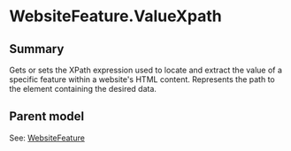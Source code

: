 # WebsiteFeature.ValueXpath

## Summary

Gets or sets the XPath expression used to locate and extract the value of a specific feature within a website's HTML content.
Represents the path to the element containing the desired data.

## Parent model

See: [WebsiteFeature](WebsiteFeature.md)
